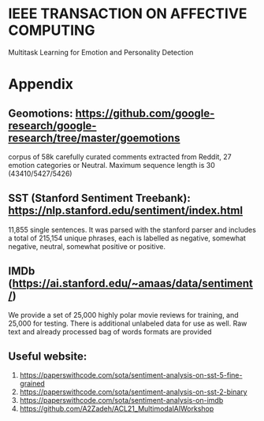 # IEEE TRANSACTION ON AFFECTIVE COMPUTING
Multitask Learning for Emotion and Personality Detection



















# Appendix
## Geomotions: https://github.com/google-research/google-research/tree/master/goemotions
corpus of 58k carefully curated comments extracted from Reddit, 27 emotion categories or Neutral. Maximum sequence length is 30 (43410/5427/5426)

## SST (Stanford Sentiment Treebank): https://nlp.stanford.edu/sentiment/index.html
11,855 single sentences. It was parsed with the stanford parser and includes a total of 215,154 unique phrases, each is labelled as negative, somewhat negative, neutral, somewhat positive or positive.

## IMDb (https://ai.stanford.edu/~amaas/data/sentiment/)
We provide a set of 25,000 highly polar movie reviews for training, and 25,000 for testing. There is additional unlabeled data for use as well. Raw text and already processed bag of words formats are provided


## Useful website:
1. https://paperswithcode.com/sota/sentiment-analysis-on-sst-5-fine-grained
2. https://paperswithcode.com/sota/sentiment-analysis-on-sst-2-binary
3. https://paperswithcode.com/sota/sentiment-analysis-on-imdb
4. https://github.com/A2Zadeh/ACL21_MultimodalAIWorkshop
